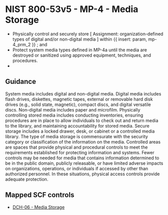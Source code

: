 # NIST 800-53v5 - MP-4 - Media Storage
- Physically control and securely store \[ Assignment: organization-defined types of digital and/or non-digital media \] within {{ insert: param, mp-4_prm_2 }} ; and
- Protect system media types defined in MP-4a until the media are destroyed or sanitized using approved equipment, techniques, and procedures.
-
## Guidance
System media includes digital and non-digital media. Digital media includes flash drives, diskettes, magnetic tapes, external or removable hard disk drives (e.g., solid state, magnetic), compact discs, and digital versatile discs. Non-digital media includes paper and microfilm. Physically controlling stored media includes conducting inventories, ensuring procedures are in place to allow individuals to check out and return media to the library, and maintaining accountability for stored media. Secure storage includes a locked drawer, desk, or cabinet or a controlled media library. The type of media storage is commensurate with the security category or classification of the information on the media. Controlled areas are spaces that provide physical and procedural controls to meet the requirements established for protecting information and systems. Fewer controls may be needed for media that contains information determined to be in the public domain, publicly releasable, or have limited adverse impacts on organizations, operations, or individuals if accessed by other than authorized personnel. In these situations, physical access controls provide adequate protection.
## Mapped SCF controls
- [DCH-06 - Media Storage](../scf/dch-06-mediastorage.md)